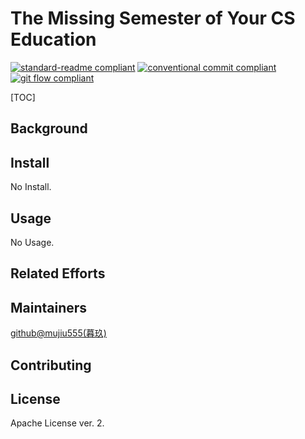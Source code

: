 # The Missing Semester of Your CS Education

[![standard-readme compliant](https://img.shields.io/badge/readme%20style-standard-brightgreen.svg?style=flat-square)](https://github.com/RichardLitt/standard-readme)
[![conventional commit compliant](https://img.shields.io/badge/git%20commit-conventional%20commit-brightgreen.svg?style=flat-square)](https://www.conventionalcommits.org/en/v1.0.0/#specification)
[![git flow compliant](https://img.shields.io/badge/branch-git%20flow-brightgreen.svg?style=flat-square)](../../README.gitflow.mdmd)

[TOC]

## Background

## Install

No Install.

## Usage

No Usage.

## Related Efforts

## Maintainers

[github@mujiu555(暮玖)](https://github.com/mujiu555)

## Contributing

## License

Apache License ver. 2.
